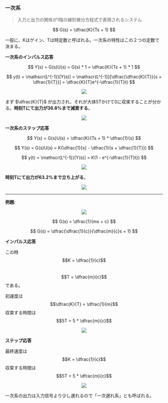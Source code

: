### 一次系
> 入力と出力の関係が1階の線形微分方程式で表現されるシステム

$$ 
  G(s) = \dfrac{K}{Ts + 1}
$$

一般に、Kはゲイン、Tは時定数と呼ばれる。一次系の特性はこの２つの定数で決まる。

**一次系のインパルス応答**

$$
  Y(s) = G(s)U(s) = G(s) * 1 = \dfrac{K}{Ts + 1} * 1
$$

$$ 
  y(t) = \mathscr{L^{-1}}[Y(s)] = \mathscr{L^{-1}}[\dfrac{\dfrac{K}{T}}{s + \dfrac{1}{T}}] = \dfrac{K}{T}e^{-\dfrac{1}{T}t}
$$

<p align="center">
    <img src="https://controlabo.com/wp-content/uploads/2020/12/1st_order_system_impulse_response.png"/>
</p>

まず $\dfrac{K}{T}$ が出力され、それが大体5Tかけて0に収束することが分かる。**時刻Tにて出力が36.8%まで減衰する**。

<p align="center">
    <img src="https://controlabo.com/wp-content/uploads/2023/06/1st_order_system_impulse_response_explain.png"/>
</p>

**一次系のステップ応答**

$$
  Y(s) = G(s)U(s)  = \dfrac{K}{Ts + 1} * \dfrac{1}{s}
$$

$$
  Y(s) = G(s)U(s)  = K(\dfrac{1}{s} - \dfrac{1}{s + \dfrac{1}{T}})
$$

$$
  y(t) = \mathscr{L^{-1}}[Y(s)] = K(1 - e^{-\dfrac{1}{T}t})
$$

<p align="center">
    <img src="https://controlabo.com/wp-content/uploads/2020/12/1st_order_system_step_response.png"/>
</p>

**時刻Tにて出力が63.2%まで立ち上がる**。

<p align="center">
    <img src="
https://controlabo.com/wp-content/uploads/2023/06/1st_order_system_step_response_explain.png"/>
</p>

---
**例題:**

<p align="center">
    <img src="https://controlabo.com/wp-content/uploads/2020/09/tf_mechanical_1st.png"/>
</p>

$$
  G(s) = \dfrac{1}{ms + c}
$$

$$
  G(s) = \dfrac{\dfrac{1}{c}}{\dfrac{m}{c}s + 1}
$$

**インパルス応答**

この時 $$K = \dfrac{1}{c}$$　 $$T = \dfrac{m}{c}$$ である。

初速度は $$\dfrac{K}{T} = \dfrac{1}{m}$$ 収束する時間は $$5T = 5 * \dfrac{m}{c}$$

<p align="center">
    <img src="https://controlabo.com/wp-content/uploads/2020/12/1st_order_mechanical_system_impulse_response-1.png"/>
</p>

**ステップ応答**

最終速度は $$K = \dfrac{1}{c}$$
収束する時間は $$5T = 5 * \dfrac{m}{c}$$

<p align="center">
    <img src="https://controlabo.com/wp-content/uploads/2020/12/1st_order_mechanical_system_step_response.png"/>
</p>

一次系の出力は入力信号より少し遅れるので「一次遅れ系」とも呼ばれる。
